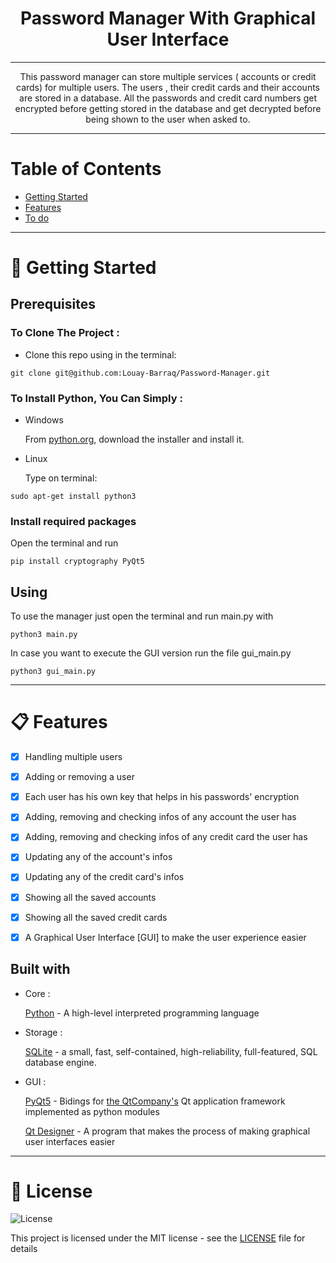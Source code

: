<h1 align='center'>Password Manager With Graphical User Interface</h1>

---

<p align="center">
  This password manager can store multiple services ( accounts or credit cards) for multiple users.
  The users , their credit cards and their accounts are stored in a database.  
  All the passwords and credit card numbers get encrypted before getting stored in the database and get decrypted before being shown to the user when asked to. 
</p>


---


# Table of Contents
<ul>
	<li><a href="#-getting-started">Getting Started</a></li>
	<li><a href="#-features">Features</a></li>
	<li><a href="#to-do">To do</a></li>
</ul>

---

# 🚀 Getting Started
<h2> Prerequisites </h2>

<h3>To Clone The Project :</h3>
<ul>
	<li>Clone this repo using in the terminal:
</ul>

```
git clone git@github.com:Louay-Barraq/Password-Manager.git
```
<h3>To Install Python, You Can Simply :</h3>
<ul>
	<li>Windows
		<p>From <a href="http://python.org/download">python.org</a>, download the installer and install it. </p>
	</li>
	<li>Linux
		<p>Type on terminal:</p>
	</li>
</ul>

```
sudo apt-get install python3
```

<h3>Install required packages</h3>
<p>Open the terminal and run</p>

```
pip install cryptography PyQt5
```


<h2>Using</h2>
<p>To use the manager just open the terminal and run main.py with</p>

```
python3 main.py
```
<p>In case you want to execute the GUI version run the file gui_main.py</p>

```
python3 gui_main.py
```

---

# 📋 Features

- [X] Handling multiple users 
- [X] Adding or removing a user
- [X] Each user has his own key that helps in his passwords' encryption
- [X] Adding, removing and checking infos of any account the user has
- [X] Adding, removing and checking infos of any credit card the user has
- [X] Updating any of the account's infos
- [X] Updating any of the credit card's infos
- [X] Showing all the saved accounts
- [X] Showing all the saved credit cards
- [X] A Graphical User Interface [GUI] to make the user experience easier


<h2> Built with</h2>
<ul>
	<li>Core :
    		<p>
			<a href="python.org">Python</a> - A high-level interpreted programming language
		</p>
  	</li>
  	<li>Storage :
    	<p>
				<a href="https://www.sqlite.org">SQLite</a> -  
				a small, fast, self-contained, high-reliability, full-featured, SQL database engine.
			</p>
  	</li>
		<li>GUI :
			<p>
			<a href='https://www.riverbankcomputing.com/software/pyqt/'>PyQt5</a> - 
				Bidings for <a href='https://www.qt.io/'>the QtCompany's</a> Qt application framework implemented as python modules
			</p>
      <p>
      <a href='https://build-system.fman.io/qt-designer-download'>Qt Designer</a> - A program that makes the process of making graphical user interfaces       easier
      </p>
      
			
</ul>
	
--- 

# 📝 License </h1>

<img alt="License" src="https://img.shields.io/badge/license-MIT-%2304D361">

This project is licensed under the MIT license - see the <a href="https://github.com/luis705/password-manager/blob/master/LICENSE">LICENSE</a> file for details
